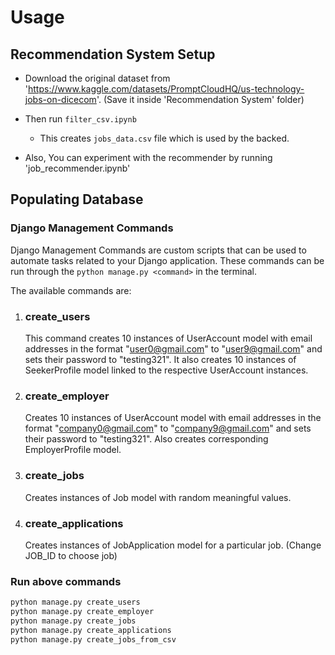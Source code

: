# Usage

## Recommendation System Setup

- Download the original dataset from 'https://www.kaggle.com/datasets/PromptCloudHQ/us-technology-jobs-on-dicecom'. (Save it inside 'Recommendation System' folder)

- Then run `filter_csv.ipynb`

  - This creates `jobs_data.csv` file which is used by the backed.

- Also, You can experiment with the recommender by running 'job_recommender.ipynb'

## Populating Database

### Django Management Commands

Django Management Commands are custom scripts that can be used to automate tasks related to your Django application. These commands can be run through the `python manage.py <command>` in the terminal.

The available commands are:

1. ### create_users

   This command creates 10 instances of UserAccount model with email addresses in the format "user0@gmail.com" to "user9@gmail.com" and sets their password to "testing321". It also creates 10 instances of SeekerProfile model linked to the respective UserAccount instances.

2. ### create_employer

   Creates 10 instances of UserAccount model with email addresses in the format "company0@gmail.com" to "company9@gmail.com" and sets their password to "testing321".
   Also creates corresponding EmployerProfile model.

3. ### create_jobs

   Creates instances of Job model with random meaningful values.

4. ### create_applications
   Creates instances of JobApplication model for a particular job. (Change JOB_ID to choose job)

### Run above commands

```bash
python manage.py create_users
python manage.py create_employer
python manage.py create_jobs
python manage.py create_applications
python manage.py create_jobs_from_csv
```
